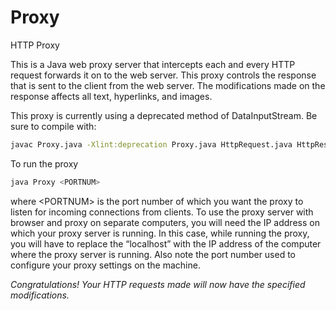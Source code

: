 # Proxy
HTTP Proxy

This is a Java web proxy server that intercepts each and every HTTP request forwards it on to the web server.
This proxy controls the response that is sent to the client from the web server. The modifications made on the response affects all text, hyperlinks, and images.

This proxy is currently using a deprecated method of DataInputStream. Be sure to compile with:
```bash
javac Proxy.java -Xlint:deprecation Proxy.java HttpRequest.java HttpResponse.java
```
To run the proxy

```bash
java Proxy <PORTNUM>
```

where <PORTNUM\> is the port number of which you want the proxy to listen for incoming connections from clients.
To use the proxy server with browser and proxy on separate computers, you will need the IP address on which your proxy server is running. In this case, while running the proxy, you will have to replace the “localhost” with the IP address of the computer where the proxy server is running. Also note the port number used to configure your proxy settings on the machine.

*Congratulations! Your HTTP requests made will now have the specified modifications.*
